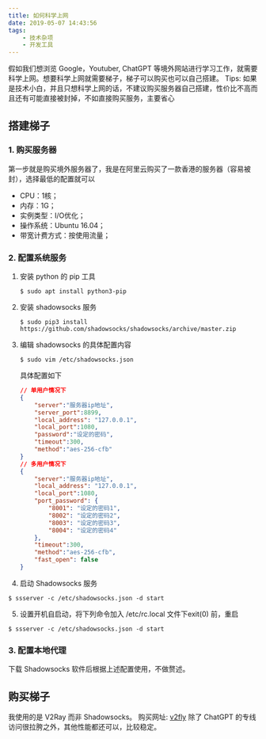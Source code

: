 ```yaml
---
title: 如何科学上网
date: 2019-05-07 14:43:56
tags:
    - 技术杂项
    - 开发工具
---
```


假如我们想浏览 Google，Youtuber, ChatGPT 等境外网站进行学习工作，就需要科学上网。想要科学上网就需要梯子，梯子可以购买也可以自己搭建。
Tips: 如果是技术小白，并且只想科学上网的话，不建议购买服务器自己搭建，性价比不高而且还有可能直接被封掉，不如直接购买服务，主要省心

## 搭建梯子

### 1. 购买服务器

第一步就是购买境外服务器了，我是在阿里云购买了一款香港的服务器（容易被封），选择最低的配置就可以
-  CPU：1核；
-  内存：1G；
-  实例类型：I/O优化；
-  操作系统：Ubuntu 16.04；
-  带宽计费方式：按使用流量；

### 2. 配置系统服务

1. 安装 python 的 pip 工具

    ```shell
    $ sudo apt install python3-pip
    ```

2. 安装 shadowsocks 服务

    ```shell
    $ sudo pip3 install https://github.com/shadowsocks/shadowsocks/archive/master.zip
    ```

3. 编辑 shadowsocks 的具体配置内容

    ```shell
    $ sudo vim /etc/shadowsocks.json
    ```

    具体配置如下
    ```json
    // 单用户情况下
    {
        "server":"服务器ip地址",
        "server_port":8899,
        "local_address": "127.0.0.1",
        "local_port":1080,
        "password":"设定的密码",
        "timeout":300,
        "method":"aes-256-cfb"
    }
    // 多用户情况下
    {
        "server":"服务器ip地址",
        "local_address": "127.0.0.1",
        "local_port":1080,
        "port_password": {
            "8001": "设定的密码1",
            "8002": "设定的密码2",
            "8003": "设定的密码3",
            "8004": "设定的密码4"
        },
        "timeout":300,
        "method":"aes-256-cfb",
        "fast_open": false
    }
    ```

4. 启动 Shadowsocks 服务

```shell
$ ssserver -c /etc/shadowsocks.json -d start
```

5. 设置开机自启动，将下列命令加入 /etc/rc.local 文件下exit(0) 前，重启

```shell
$ ssserver -c /etc/shadowsocks.json -d start
```

### 3. 配置本地代理

下载 Shadowsocks 软件后根据上述配置使用，不做赘述。

## 购买梯子

我使用的是 V2Ray 而非 Shadowsocks。
购买网址: [v2fly](https://my.v2fly.club)
除了 ChatGPT 的专线访问很拉胯之外，其他性能都还可以，比较稳定。
